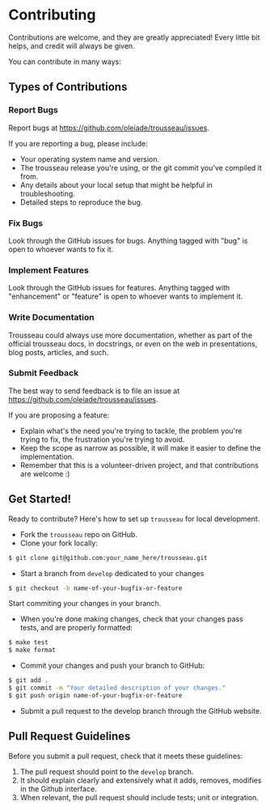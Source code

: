 # Contributing

Contributions are welcome, and they are greatly appreciated! Every
little bit helps, and credit will always be given.

You can contribute in many ways:

## Types of Contributions

### Report Bugs

Report bugs at https://github.com/oleiade/trousseau/issues.

If you are reporting a bug, please include:

* Your operating system name and version.
* The trousseau release you're using, or the git commit you've compiled it from.
* Any details about your local setup that might be helpful in troubleshooting.
* Detailed steps to reproduce the bug.

### Fix Bugs

Look through the GitHub issues for bugs. Anything tagged with "bug"
is open to whoever wants to fix it.

### Implement Features

Look through the GitHub issues for features. Anything tagged with "enhancement"
or "feature" is open to whoever wants to implement it.

### Write Documentation

Trousseau could always use more documentation, whether as part of the 
official trousseau docs, in docstrings, or even on the web in presentations,
blog posts, articles, and such.

### Submit Feedback

The best way to send feedback is to file an issue at https://github.com/oleiade/trousseau/issues.

If you are proposing a feature:

* Explain what's the need you're trying to tackle, the problem you're trying to fix, the frustration you're trying to avoid.
* Keep the scope as narrow as possible, it will make it easier to define the implementation.
* Remember that this is a volunteer-driven project, and that contributions are welcome :)

## Get Started!

Ready to contribute? Here's how to set up `trousseau` for local development.

* Fork the `trousseau` repo on GitHub.
* Clone your fork locally:
```bash
$ git clone git@github.com:your_name_here/trousseau.git
```
* Start a branch from ``develop`` dedicated to your changes
```bash
$ git checkout -b name-of-your-bugfix-or-feature
```
Start commiting your changes in your branch.
* When you're done making changes, check that your changes pass tests, and are properly formatted:
```bash
$ make test
$ make format
```
* Commit your changes and push your branch to GitHub:
```bash
$ git add .
$ git commit -m "Your detailed description of your changes."
$ git push origin name-of-your-bugfix-or-feature
```
* Submit a pull request to the develop branch through the GitHub website.


## Pull Request Guidelines

Before you submit a pull request, check that it meets these guidelines:

1. The pull request should point to the ``develop`` branch.
2. It should explain clearly and extensively what it adds, removes, modifies in the Github interface.
3. When relevant, the pull request should include tests; unit or integration.
